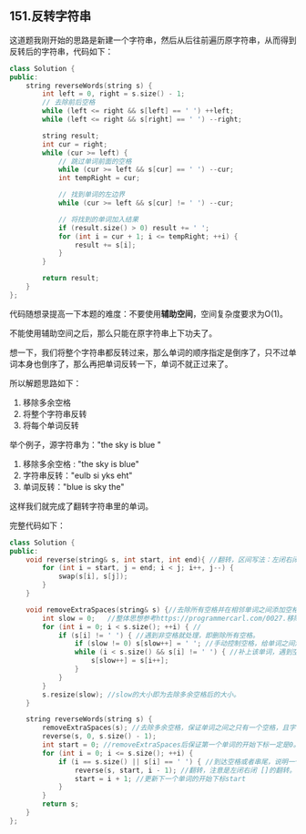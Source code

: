 ## 151.反转字符串
这道题我刚开始的思路是新建一个字符串，然后从后往前遍历原字符串，从而得到反转后的字符串，代码如下：
```c++
class Solution {
public:
    string reverseWords(string s) {
        int left = 0, right = s.size() - 1;
        // 去除前后空格
        while (left <= right && s[left] == ' ') ++left;
        while (left <= right && s[right] == ' ') --right;

        string result;
        int cur = right;
        while (cur >= left) {
            // 跳过单词前面的空格
            while (cur >= left && s[cur] == ' ') --cur;
            int tempRight = cur;

            // 找到单词的左边界
            while (cur >= left && s[cur] != ' ') --cur;

            // 将找到的单词加入结果
            if (result.size() > 0) result += ' ';
            for (int i = cur + 1; i <= tempRight; ++i) {
                result += s[i];
            }
        }

        return result;
    }
};
```
代码随想录提高一下本题的难度：不要使用**辅助空间**，空间复杂度要求为O(1)。

不能使用辅助空间之后，那么只能在原字符串上下功夫了。

想一下，我们将整个字符串都反转过来，那么单词的顺序指定是倒序了，只不过单词本身也倒序了，那么再把单词反转一下，单词不就正过来了。

所以解题思路如下：
1. 移除多余空格
2. 将整个字符串反转
3. 将每个单词反转
   
举个例子，源字符串为："the sky is blue "

1. 移除多余空格 : "the sky is blue"
2. 字符串反转："eulb si yks eht"
3. 单词反转："blue is sky the"

这样我们就完成了翻转字符串里的单词。

完整代码如下：
```c++
class Solution {
public:
    void reverse(string& s, int start, int end){ //翻转，区间写法：左闭右闭 []
        for (int i = start, j = end; i < j; i++, j--) {
            swap(s[i], s[j]);
        }
    }

    void removeExtraSpaces(string& s) {//去除所有空格并在相邻单词之间添加空格, 快慢指针。
        int slow = 0;   //整体思想参考https://programmercarl.com/0027.移除元素.html
        for (int i = 0; i < s.size(); ++i) { //
            if (s[i] != ' ') { //遇到非空格就处理，即删除所有空格。
                if (slow != 0) s[slow++] = ' '; //手动控制空格，给单词之间添加空格。slow != 0说明不是第一个单词，需要在单词前添加空格。
                while (i < s.size() && s[i] != ' ') { //补上该单词，遇到空格说明单词结束。
                    s[slow++] = s[i++];
                }
            }
        }
        s.resize(slow); //slow的大小即为去除多余空格后的大小。
    }

    string reverseWords(string s) {
        removeExtraSpaces(s); //去除多余空格，保证单词之间之只有一个空格，且字符串首尾没空格。
        reverse(s, 0, s.size() - 1);
        int start = 0; //removeExtraSpaces后保证第一个单词的开始下标一定是0。
        for (int i = 0; i <= s.size(); ++i) {
            if (i == s.size() || s[i] == ' ') { //到达空格或者串尾，说明一个单词结束。进行翻转。
                reverse(s, start, i - 1); //翻转，注意是左闭右闭 []的翻转。
                start = i + 1; //更新下一个单词的开始下标start
            }
        }
        return s;
    }
};
```
